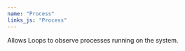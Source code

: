```yaml
---
name: "Process"
links_js: "Process"
---
```

Allows Loops to observe processes running on the system.
